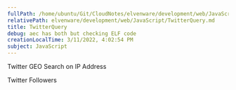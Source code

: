 ```yaml
---
fullPath: /home/ubuntu/Git/CloudNotes/elvenware/development/web/JavaScript/TwitterQuery.md
relativePath: elvenware/development/web/JavaScript/TwitterQuery.md
title: TwitterQuery
debug: aec has both but checking ELF code
creationLocalTime: 3/11/2022, 4:02:54 PM
subject: JavaScript
---
```


<!-- toc -->
<!-- tocstop -->


Twitter GEO Search on IP Address

Twitter Followers


